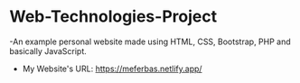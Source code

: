 # Web-Technologies-Project

-An example personal website made using HTML, CSS, Bootstrap, PHP and basically JavaScript.
- My Website's URL: https://meferbas.netlify.app/
